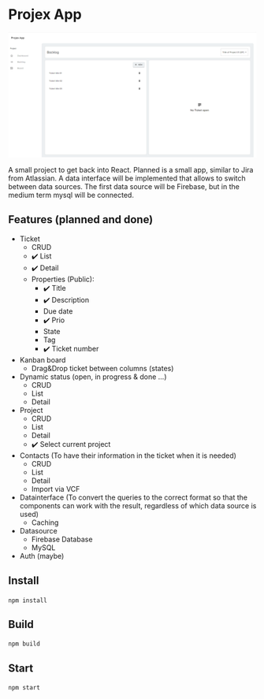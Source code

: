 # Projex App
![Alt text](/public/ProjexPreview.png?raw=true "Optional Title")

A small project to get back into React. Planned is a small app, similar to Jira from Atlassian. A data interface will be implemented that allows to switch between data sources. The first data source will be Firebase, but in the medium term mysql will be connected.

## Features (planned and done)

* Ticket
    * CRUD
    * :heavy_check_mark: List
    * :heavy_check_mark: Detail
    * Properties (Public):
        - :heavy_check_mark: Title
        - :heavy_check_mark: Description
        - Due date
        - :heavy_check_mark: Prio
        - State
        - Tag
        - :heavy_check_mark: Ticket number
* Kanban board
    * Drag&Drop ticket between columns (states)
* Dynamic status (open, in progress & done ...)
    * CRUD
    * List
    * Detail
* Project
    * CRUD
    * List
    * Detail
    * :heavy_check_mark: Select current project
* Contacts (To have their information in the ticket when it is needed)
    * CRUD
    * List
    * Detail
    * Import via VCF
* Datainterface (To convert the queries to the correct format so that the components can work with the result, regardless of which data source is used)
    * Caching
* Datasource
    * Firebase Database
    * MySQL
* Auth (maybe)

## Install

```npm install```

## Build

```npm build```

## Start

```npm start```